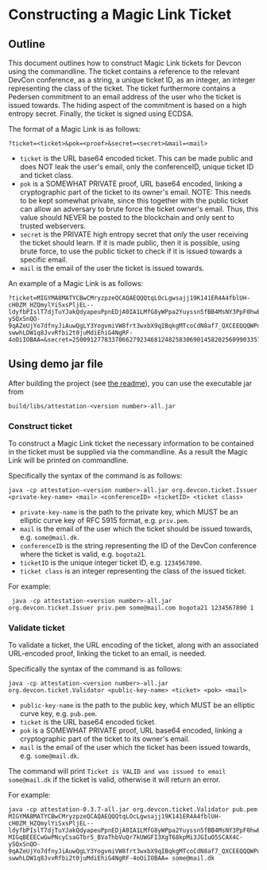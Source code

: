 # Constructing a Magic Link Ticket

## Outline

This document outlines how to construct Magic Link tickets for Devcon using the commandline. 
The ticket contains a reference to the relevant DevCon conference, as a string, a unique ticket ID, as an integer, an integer representing the class of the ticket.
The ticket furthermore contains a Pedersen commitment to an email address of the user who the ticket is issued towards. The hiding aspect of the commitment is based on a high entropy secret. 
Finally, the ticket is signed using ECDSA.

The format of a Magic Link is as follows:

    ?ticket=<ticket>&pok=<proof>&secret=<secret>&mail=<mail>

- `ticket` is the URL base64 encoded ticket. This can be made public and does NOT leak the user's email, only the conferenceID, unique ticket ID and ticket class.
- `pok` is a SOMEWHAT PRIVATE proof, URL base64 encoded, linking a cryptographic part of the ticket to its owner's email. NOTE: This needs to be kept somewhat private, since this together with the public ticket can allow an adversary to brute force the ticket owner's email. Thus, this value should NEVER be posted to the blockchain and only sent to trusted webservers.  
- `secret` is the PRIVATE high entropy secret that *only* the user receiving the ticket should learn. If it is made public, then it is possible, using brute force, to use the public ticket to check if it is issued towards a specific email.
- `mail` is the email of the user the ticket is issued towards.

An example of a Magic Link is as follows:

    ?ticket=MIGYMA8MATYCBwCMryzpzeQCAQAEQQQtqLOcLgwsajj19K141ER4A4fblUH-cH0ZM_HZQmylYiSxsPljEL--ldyfbPIslT7djTuYJakQdyapeuPpnEDjA0IA1LMfG8yWPpa2Yuyssn5fBB4MsNY3PpF0hwELzugBxw96zU4Q2k9jz5_L3Y3qIyshm8AH5EiIwm5k5LIZs3idghw=&pok=MIGqBEEECwGwPNcyCsaGTbr5_BVaThbVuQr7kUWGFI3XgT68kpMi3JGIuO5SCAX4C-ySQxSnQO-9qAZeUjYo7dfnyJiAuwQgLY3YogvmiVW8frt3wxbX9qIBqkgMTcoCdN8af7_QXCEEQQQWPq3mXaFk68AgZgOXq0ORy1XPeTicyazBHv7WGDa_3x-swwhLDW1q8JvvRfbi2t0juMdiEhiG4NgRF-4oOiIOBAA=&secret=2500912778337066279234681248258306901458202560990335799908059446412793265040&mail=some%40mail.dk


## Using demo jar file

After building the project (see [the readme](README.md)), you can use the executable jar from  

    build/libs/attestation-<version number>-all.jar

### Construct ticket

To construct a Magic Link ticket the necessary information to be contained in the ticket must be supplied via the commandline.
As a result the Magic Link will be printed on commandline.

Specifically the syntax of the command is as follows:

    java -cp attestation-<version number>-all.jar org.devcon.ticket.Issuer <private-key-name> <mail> <conferenceID> <ticketID> <ticket class>

- `private-key-name` is the path to the private key, which MUST be an elliptic curve key of RFC 5915 format, e.g. `priv.pem`.
- `mail` is the email of the user which the ticket should be issued towards, e.g. `some@mail.dk`.
- `conferenceID` is the string representing the ID of the DevCon conference where the ticket is valid, e.g. `bogota21`.
- `ticketID` is the unique integer ticket ID, e.g. `1234567890`.
- `ticket class` is an integer representing the class of the issued ticket.

For example:

     java -cp attestation-<version number>-all.jar org.devcon.ticket.Issuer priv.pem some@mail.com bogota21 1234567890 1

### Validate ticket

To validate a ticket, the URL encoding of the ticket, along with an associated URL-encoded proof, linking the ticket to an email, is needed. 

Specifically the syntax of the command is as follows:

    java -cp attestation-<version number>-all.jar org.devcon.ticket.Validator <public-key-name> <ticket> <pok> <mail>

- `public-key-name` is the path to the public key, which MUST be an elliptic curve key, e.g. `pub.pem`.
- `ticket` is the URL base64 encoded ticket. 
- `pok` is a SOMEWHAT PRIVATE proof, URL base64 encoded, linking a cryptographic part of the ticket to its owner's email. 
- `mail` is the email of the user which the ticket has been issued towards, e.g. `some@mail.dk`.

The command will print `Ticket is VALID and was issued to email some@mail.dk` if the ticket is valid, otherwise it will return an error.

For example:

    java -cp attestation-0.3.7-all.jar org.devcon.ticket.Validator pub.pem MIGYMA8MATYCBwCMryzpzeQCAQAEQQQtqLOcLgwsajj19K141ER4A4fblUH-cH0ZM_HZQmylYiSxsPljEL--ldyfbPIslT7djTuYJakQdyapeuPpnEDjA0IA1LMfG8yWPpa2Yuyssn5fBB4MsNY3PpF0hwELzugBxw96zU4Q2k9jz5_L3Y3qIyshm8AH5EiIwm5k5LIZs3idghw= MIGqBEEECwGwPNcyCsaGTbr5_BVaThbVuQr7kUWGFI3XgT68kpMi3JGIuO5SCAX4C-ySQxSnQO-9qAZeUjYo7dfnyJiAuwQgLY3YogvmiVW8frt3wxbX9qIBqkgMTcoCdN8af7_QXCEEQQQWPq3mXaFk68AgZgOXq0ORy1XPeTicyazBHv7WGDa_3x-swwhLDW1q8JvvRfbi2t0juMdiEhiG4NgRF-4oOiIOBAA= some@mail.dk
